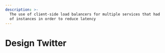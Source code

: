 ```yaml
---
description: >-
  The use of client-side load balancers for multiple services that had thousands
  of instances in order to reduce latency
---
```


# Design Twitter

